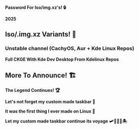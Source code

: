 
**Password For Iso/img.xz's! 🔒** 
  
  **2025**

## Iso/.img.xz Variants! 📀


### Unstable channel (CachyOS, Aur + Kde Linux Repos) 
 **Full CKGE With Kde Dev Desktop From Kdelinux Repos**
  

## More To Announce! 🏗️
 
 **The Legend Continues! 🏆**

  **Let's not forget my custom made taskbar 🌟**
  
  **It was the first thing I ever made on Linux 🥇**
 
  **Let my custom made taskbar continue its voyage 🛩️🚢🦅🌊🏝️**


  
